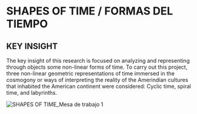 # SHAPES OF TIME / FORMAS DEL TIEMPO

## KEY INSIGHT

The key insight of this research is focused on analyzing and representing through objects some non-linear forms of time. To carry out this project, three non-linear geometric representations of time immersed in the cosmogony or ways of interpreting the reality of the Amerindian cultures that inhabited the American continent were considered: Cyclic time, spiral time, and labyrinths.


![SHAPES OF TIME_Mesa de trabajo 1](https://user-images.githubusercontent.com/116269310/204804167-0e000b95-ce1e-469f-86b4-2dec5d7b742e.jpg)
